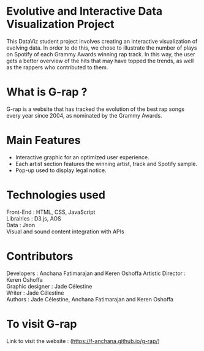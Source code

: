 # Evolutive and Interactive Data Visualization Project
This DataViz student project involves creating an interactive visualization of evolving data. In order to do this, we chose to illustrate the number of plays on Spotify of each Grammy Awards winning rap track. In this way, the user gets a better overview of the hits that may have topped the trends, as well as the rappers who contributed to them.

# What is G-rap ?
G-rap is a website that has tracked the evolution of the best rap songs every year since 2004, as nominated by the Grammy Awards.

# Main Features
- Interactive graphic for an optimized user experience.
- Each artist section features the winning artist, track and Spotify sample.
- Pop-up used to display legal notice.

# Technologies used
Front-End : HTML, CSS, JavaScript <br>
Librairies : D3.js, AOS <br>
Data : Json <br>
Visual and sound content integration with APIs

# Contributors
Developers : Anchana Fatimarajan and Keren Oshoffa 
Artistic Director : Keren Oshoffa <br>
Graphic designer : Jade Célestine <br>
Writer : Jade Célestine <br>
Authors : Jade Célestine, Anchana Fatimarajan and Keren Oshoffa

# To visit G-rap
Link to visit the website : (https://f-anchana.github.io/g-rap/)